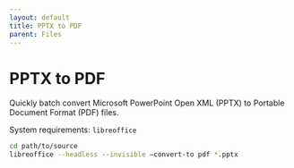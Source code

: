 ```yaml
---
layout: default
title: PPTX to PDF
parent: Files
---
```


# PPTX to PDF

Quickly batch convert Microsoft PowerPoint Open XML (PPTX) to Portable Document Format (PDF) files.

System requirements: `libreoffice`

```sh
cd path/to/source
libreoffice --headless --invisible —convert-to pdf *.pptx
```